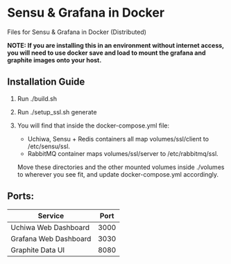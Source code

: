 # Sensu &amp; Grafana in Docker
Files for Sensu &amp; Grafana in Docker (Distributed)

**NOTE: If you are installing this in an environment without internet access, you will need to use docker save and load to mount the grafana and graphite images onto your host.**

## Installation Guide
1. Run ./build.sh
2. Run ./setup_ssl.sh generate
3. You will find that inside the docker-compose.yml file:
   - Uchiwa, Sensu + Redis containers all map volumes/ssl/client to /etc/sensu/ssl.
   - RabbitMQ container maps volumes/ssl/server to /etc/rabbitmq/ssl.

   Move these directories and the other mounted volumes inside ./volumes to wherever you see fit, and update docker-compose.yml accordingly.

## Ports:

| Service                | Port  |
| ---------------------- | ----- |
| Uchiwa Web Dashboard   | 3000  |
| Grafana Web Dashboard  | 3030  |
| Graphite Data UI       | 8080  |

